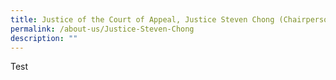 ```yaml
---
title: Justice of the Court of Appeal, Justice Steven Chong (Chairperson of the Panel)
permalink: /about-us/Justice-Steven-Chong
description: ""
---
```

Test